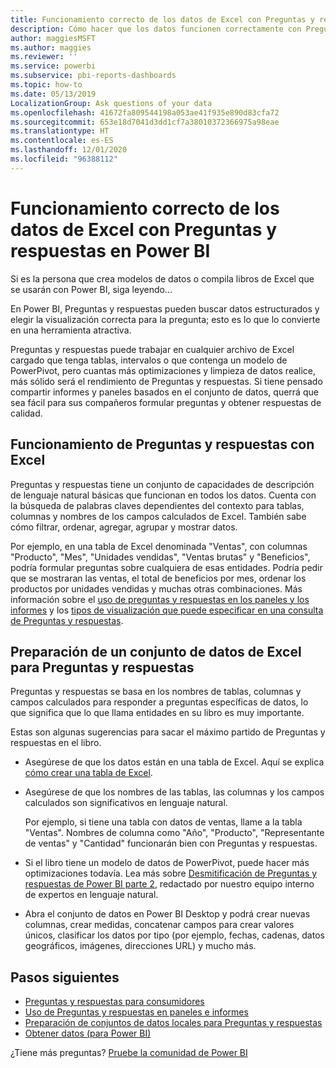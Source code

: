 ```yaml
---
title: Funcionamiento correcto de los datos de Excel con Preguntas y respuestas en Power BI
description: Cómo hacer que los datos funcionen correctamente con Preguntas y respuestas en Power BI
author: maggiesMSFT
ms.author: maggies
ms.reviewer: ''
ms.service: powerbi
ms.subservice: pbi-reports-dashboards
ms.topic: how-to
ms.date: 05/13/2019
LocalizationGroup: Ask questions of your data
ms.openlocfilehash: 41672fa809544198a053ae41f935e890d83cfa72
ms.sourcegitcommit: 653e18d7041d3dd1cf7a38010372366975a98eae
ms.translationtype: HT
ms.contentlocale: es-ES
ms.lasthandoff: 12/01/2020
ms.locfileid: "96388112"
---
```

# <a name="make-excel-data-work-well-with-qa-in-power-bi"></a>Funcionamiento correcto de los datos de Excel con Preguntas y respuestas en Power BI
Si es la persona que crea modelos de datos o compila libros de Excel que se usarán con Power BI, siga leyendo...

En Power BI, Preguntas y respuestas pueden buscar datos estructurados y elegir la visualización correcta para la pregunta; esto es lo que lo convierte en una herramienta atractiva.   

Preguntas y respuestas puede trabajar en cualquier archivo de Excel cargado que tenga tablas, intervalos o que contenga un modelo de PowerPivot, pero cuantas más optimizaciones y limpieza de datos realice, más sólido será el rendimiento de Preguntas y respuestas.  Si tiene pensado compartir informes y paneles basados en el conjunto de datos, querrá que sea fácil para sus compañeros formular preguntas y obtener respuestas de calidad.

## <a name="how-qa-works-with-excel"></a>Funcionamiento de Preguntas y respuestas con Excel
Preguntas y respuestas tiene un conjunto de capacidades de descripción de lenguaje natural básicas que funcionan en todos los datos. Cuenta con la búsqueda de palabras claves dependientes del contexto para tablas, columnas y nombres de los campos calculados de Excel. También sabe cómo filtrar, ordenar, agregar, agrupar y mostrar datos. 

Por ejemplo, en una tabla de Excel denominada "Ventas", con columnas "Producto", "Mes", "Unidades vendidas", "Ventas brutas" y "Beneficios", podría formular preguntas sobre cualquiera de esas entidades.  Podría pedir que se mostraran las ventas, el total de beneficios por mes, ordenar los productos por unidades vendidas y muchas otras combinaciones. Más información sobre el [uso de preguntas y respuestas en los paneles y los informes](power-bi-tutorial-q-and-a.md) y los [tipos de visualización que puede especificar en una consulta de Preguntas y respuestas](../visuals/power-bi-visualization-types-for-reports-and-q-and-a.md).

## <a name="prepare-an-excel-dataset-for-qa"></a>Preparación de un conjunto de datos de Excel para Preguntas y respuestas
Preguntas y respuestas se basa en los nombres de tablas, columnas y campos calculados para responder a preguntas específicas de datos, lo que significa que lo que llama entidades en su libro es muy importante.

Estas son algunas sugerencias para sacar el máximo partido de Preguntas y respuestas en el libro.

* Asegúrese de que los datos están en una tabla de Excel. Aquí se explica [cómo crear una tabla de Excel](https://support.office.com/article/Create-an-Excel-table-in-a-worksheet-e81aa349-b006-4f8a-9806-5af9df0ac664).
* Asegúrese de que los nombres de las tablas, las columnas y los campos calculados son significativos en lenguaje natural.
  
  Por ejemplo, si tiene una tabla con datos de ventas, llame a la tabla "Ventas". Nombres de columna como "Año", "Producto", "Representante de ventas" y "Cantidad" funcionarán bien con Preguntas y respuestas.

* Si el libro tiene un modelo de datos de PowerPivot, puede hacer más optimizaciones todavía. Lea más sobre [Desmitificación de Preguntas y respuestas de Power BI parte 2](https://powerbi.microsoft.com/blog/demystifying-power-bi-q-amp-a-part-2/), redactado por nuestro equipo interno de expertos en lenguaje natural.

* Abra el conjunto de datos en Power BI Desktop y podrá crear nuevas columnas, crear medidas, concatenar campos para crear valores únicos, clasificar los datos por tipo (por ejemplo, fechas, cadenas, datos geográficos, imágenes, direcciones URL) y mucho más.

## <a name="next-steps"></a>Pasos siguientes

- [Preguntas y respuestas para consumidores](../consumer/end-user-q-and-a.md)  
- [Uso de Preguntas y respuestas en paneles e informes](power-bi-tutorial-q-and-a.md)
- [Preparación de conjuntos de datos locales para Preguntas y respuestas](service-q-and-a-direct-query.md)   
- [Obtener datos (para Power BI)](../connect-data/service-get-data.md)  

¿Tiene más preguntas? [Pruebe la comunidad de Power BI](https://community.powerbi.com/)
